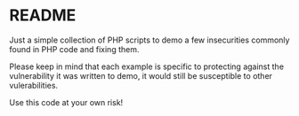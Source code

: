 # README

Just a simple collection of PHP scripts to demo a few insecurities commonly found in PHP code and fixing them.

Please keep in mind that each example is specific to protecting against the vulnerability it was written to demo, it would still be susceptible to other vulerabilities.

Use this code at your own risk!